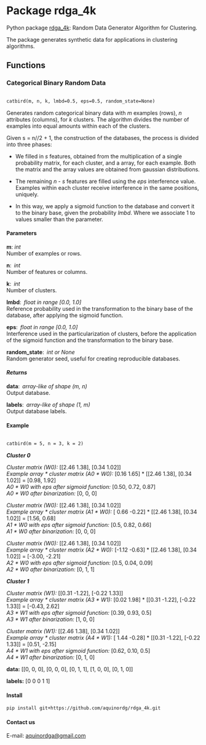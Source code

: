# Package rdga_4k

Python package [rdga_4k](https://github.com/aquinordg/rdga_4k): Random Data Generator Algorithm for Clustering.

The package generates synthetic data for applications in clustering algorithms.

## Functions

### Categorical Binary Random Data
```markdown

catbird(m, n, k, lmbd=0.5, eps=0.5, random_state=None)

```
Generates random categorical binary data with _m_ examples (rows), _n_ attributes (columns), for _k_ clusters. The algorithm divides the number of examples into equal amounts within each of the clusters.

Given s = n//2 + 1, the construction of the databases, the process is divided into three phases:

- We filled in _s_ features, obtained from the multiplication of a single probability matrix, for each cluster, and a array, for each example. Both the matrix and the array values are obtained from gaussian distributions.

- The remaining _n - s_ features are filled using the _eps_ interference value. Examples within each cluster receive interference in the same positions, uniquely.

- In this way, we apply a sigmoid function to the database and convert it to the binary base, given the probability _lmbd_. Where we associate 1 to values smaller than the parameter.


#### Parameters

**m**: _int_<br/>
Number of examples or rows.

**n**: _int_<br/>
Number of features or columns.

**k**: _int_<br/>
Number of clusters.

**lmbd**: _float in range [0.0, 1.0]_<br/>
Reference probability used in the transformation to the binary base of the database, after applying the sigmoid function.

**eps**: _float in range [0.0, 1.0]_<br/>
Interference used in the particularization of clusters, before the application of the sigmoid function and the transformation to the binary base.

**random_state**: _int or None_<br/>
Random generator seed, useful for creating reproducible databases.

#### _Returns_

**data**: _array-like of shape (m, n)_<br/>
Output database.

**labels**: _array-like of shape (1, m)_<br/>
Output database labels.

####  Example

```markdown

catbird(m = 5, n = 3, k = 2)

```
_**Cluster 0**_

_Cluster matrix (W0):_ [[2.46 1.38], [0.34 1.02]]<br/>
_Example array * cluster matrix (A0 * W0):_ [0.16 1.65] * [[2.46 1.38], [0.34 1.02]] = [0.98, 1.92]<br/>
_A0 * W0 with eps after sigmoid function:_ [0.50, 0.72, 0.87]<br/>
_A0 * W0 after binarization:_ [0, 0, 0]<br/>

_Cluster matrix (W0):_ [[2.46 1.38], [0.34 1.02]]<br/>
_Example array * cluster matrix (A1 * W0):_ [ 0.66 -0.22] * [[2.46 1.38], [0.34 1.02]] = [1.56, 0.68]<br/>
_A1 * W0 with eps after sigmoid function:_ [0.5, 0.82, 0.66]<br/>
_A1 * W0 after binarization:_ [0, 0, 0]<br/>

_Cluster matrix (W0):_ [[2.46 1.38], [0.34 1.02]]<br/>
_Example array * cluster matrix (A2 * W0):_ [-1.12 -0.63] * [[2.46 1.38], [0.34 1.02]] = [-3.00, -2.21]<br/>
_A2 * W0 with eps after sigmoid function:_ [0.5, 0.04, 0.09]<br/>
_A2 * W0 after binarization:_ [0, 1, 1]<br/>

_**Cluster 1**_

_Cluster matrix (W1):_ [[0.31 -1.22], [-0.22  1.33]]<br/>
_Example array * cluster matrix (A3 * W1):_ [0.02 1.98] * [[0.31 -1.22], [-0.22  1.33]] = [-0.43, 2.62]<br/>
_A3 * W1 with eps after sigmoid function:_ [0.39, 0.93, 0.5]<br/>
_A3 * W1 after binarization:_ [1, 0, 0]  

_Cluster matrix (W1):_ [[2.46 1.38], [0.34 1.02]]<br/>
_Example array * cluster matrix (A4 * W1):_ [ 1.44  -0.28] * [[0.31 -1.22], [-0.22  1.33]] = [0.51, -2.15]<br/>
_A4 * W1 with eps after sigmoid function:_ [0.62, 0.10, 0.5]<br/>
_A4 * W1 after binarization:_ [0, 1, 0]<br/>

**data:** [[0, 0, 0], [0, 0, 0], [0, 1, 1], [1, 0, 0], [0, 1, 0]]

**labels:** [0 0 0 1 1]

#### Install

```markdown
pip install git+https://github.com/aquinordg/rdga_4k.git
```

#### Contact us

E-mail: aquinordga@gmail.com
